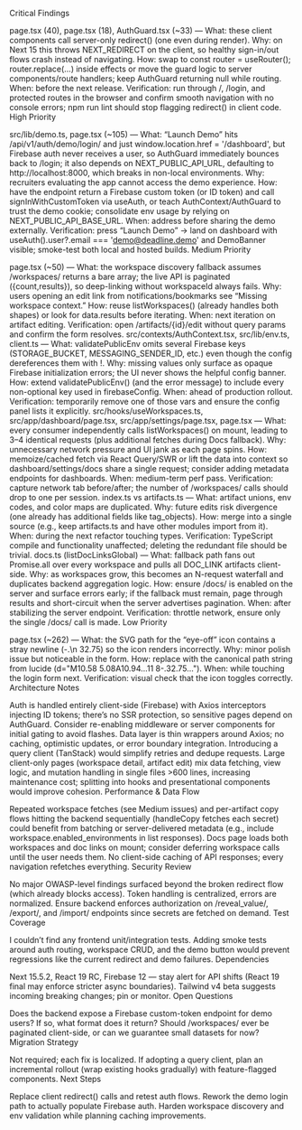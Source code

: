Critical Findings

page.tsx (40), page.tsx (18), AuthGuard.tsx (~33) — What: these client components call server-only redirect() (one even during render). Why: on Next 15 this throws NEXT_REDIRECT on the client, so healthy sign-in/out flows crash instead of navigating. How: swap to const router = useRouter(); router.replace(...) inside effects or move the guard logic to server components/route handlers; keep AuthGuard returning null while routing. When: before the next release. Verification: run through /, /login, and protected routes in the browser and confirm smooth navigation with no console errors; npm run lint should stop flagging redirect() in client code.
High Priority

src/lib/demo.ts, page.tsx (~105) — What: “Launch Demo” hits /api/v1/auth/demo/login/ and just window.location.href = '/dashboard', but Firebase auth never receives a user, so AuthGuard immediately bounces back to /login; it also depends on NEXT_PUBLIC_API_URL, defaulting to http://localhost:8000, which breaks in non-local environments. Why: recruiters evaluating the app cannot access the demo experience. How: have the endpoint return a Firebase custom token (or ID token) and call signInWithCustomToken via useAuth, or teach AuthContext/AuthGuard to trust the demo cookie; consolidate env usage by relying on NEXT_PUBLIC_API_BASE_URL. When: address before sharing the demo externally. Verification: press “Launch Demo” → land on dashboard with useAuth().user?.email === 'demo@deadline.demo' and DemoBanner visible; smoke-test both local and hosted builds.
Medium Priority

page.tsx (~50) — What: the workspace discovery fallback assumes /workspaces/ returns a bare array; the live API is paginated ({count,results}), so deep-linking without workspaceId always fails. Why: users opening an edit link from notifications/bookmarks see “Missing workspace context.” How: reuse listWorkspaces() (already handles both shapes) or look for data.results before iterating. When: next iteration on artifact editing. Verification: open /artifacts/{id}/edit without query params and confirm the form resolves.
src/contexts/AuthContext.tsx, src/lib/env.ts, client.ts — What: validatePublicEnv omits several Firebase keys (STORAGE_BUCKET, MESSAGING_SENDER_ID, etc.) even though the config dereferences them with !. Why: missing values only surface as opaque Firebase initialization errors; the UI never shows the helpful config banner. How: extend validatePublicEnv() (and the error message) to include every non-optional key used in firebaseConfig. When: ahead of production rollout. Verification: temporarily remove one of those vars and ensure the config panel lists it explicitly.
src/hooks/useWorkspaces.ts, src/app/dashboard/page.tsx, src/app/settings/page.tsx, page.tsx — What: every consumer independently calls listWorkspaces() on mount, leading to 3–4 identical requests (plus additional fetches during Docs fallback). Why: unnecessary network pressure and UI jank as each page spins. How: memoize/cached fetch via React Query/SWR or lift the data into context so dashboard/settings/docs share a single request; consider adding metadata endpoints for dashboards. When: medium-term perf pass. Verification: capture network tab before/after; the number of /workspaces/ calls should drop to one per session.
index.ts vs artifacts.ts — What: artifact unions, env codes, and color maps are duplicated. Why: future edits risk divergence (one already has additional fields like tag_objects). How: merge into a single source (e.g., keep artifacts.ts and have other modules import from it). When: during the next refactor touching types. Verification: TypeScript compile and functionality unaffected; deleting the redundant file should be trivial.
docs.ts (listDocLinksGlobal) — What: fallback path fans out Promise.all over every workspace and pulls all DOC_LINK artifacts client-side. Why: as workspaces grow, this becomes an N-request waterfall and duplicates backend aggregation logic. How: ensure /docs/ is enabled on the server and surface errors early; if the fallback must remain, page through results and short-circuit when the server advertises pagination. When: after stabilizing the server endpoint. Verification: throttle network, ensure only the single /docs/ call is made.
Low Priority

page.tsx (~262) — What: the SVG path for the “eye-off” icon contains a stray newline (-.\n 32.75) so the icon renders incorrectly. Why: minor polish issue but noticeable in the form. How: replace with the canonical path string from lucide (d="M10.58 5.08A10.94...11 8-.32.75..."). When: while touching the login form next. Verification: visual check that the icon toggles correctly.
Architecture Notes

Auth is handled entirely client-side (Firebase) with Axios interceptors injecting ID tokens; there’s no SSR protection, so sensitive pages depend on AuthGuard. Consider re-enabling middleware or server components for initial gating to avoid flashes.
Data layer is thin wrappers around Axios; no caching, optimistic updates, or error boundary integration. Introducing a query client (TanStack) would simplify retries and dedupe requests.
Large client-only pages (workspace detail, artifact edit) mix data fetching, view logic, and mutation handling in single files >600 lines, increasing maintenance cost; splitting into hooks and presentational components would improve cohesion.
Performance & Data Flow

Repeated workspace fetches (see Medium issues) and per-artifact copy flows hitting the backend sequentially (handleCopy fetches each secret) could benefit from batching or server-delivered metadata (e.g., include workspace.enabled_environments in list responses).
Docs page loads both workspaces and doc links on mount; consider deferring workspace calls until the user needs them.
No client-side caching of API responses; every navigation refetches everything.
Security Review

No major OWASP-level findings surfaced beyond the broken redirect flow (which already blocks access). Token handling is centralized, errors are normalized. Ensure backend enforces authorization on /reveal_value/, /export/, and /import/ endpoints since secrets are fetched on demand.
Test Coverage

I couldn’t find any frontend unit/integration tests. Adding smoke tests around auth routing, workspace CRUD, and the demo button would prevent regressions like the current redirect and demo failures.
Dependencies

Next 15.5.2, React 19 RC, Firebase 12 — stay alert for API shifts (React 19 final may enforce stricter async boundaries). Tailwind v4 beta suggests incoming breaking changes; pin or monitor.
Open Questions

Does the backend expose a Firebase custom-token endpoint for demo users? If so, what format does it return?
Should /workspaces/ ever be paginated client-side, or can we guarantee small datasets for now?
Migration Strategy

Not required; each fix is localized. If adopting a query client, plan an incremental rollout (wrap existing hooks gradually) with feature-flagged components.
Next Steps

Replace client redirect() calls and retest auth flows.
Rework the demo login path to actually populate Firebase auth.
Harden workspace discovery and env validation while planning caching improvements.
